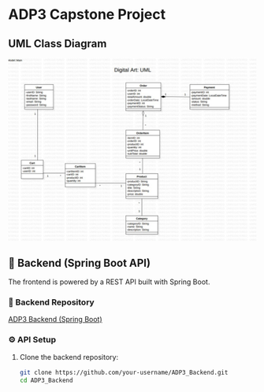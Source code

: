 # ADP3 Capstone Project
## UML Class Diagram
![UML Diagram](UML_DigitalArt.jpg)

## 🔗 Backend (Spring Boot API)

The frontend is powered by a REST API built with Spring Boot.

### 📁 Backend Repository
[ADP3 Backend (Spring Boot)](https://github.com/BekithembaMrwetyana/ADP3_Capstone_Project)

### ⚙️ API Setup
1. Clone the backend repository:
   ```bash
   git clone https://github.com/your-username/ADP3_Backend.git
   cd ADP3_Backend

